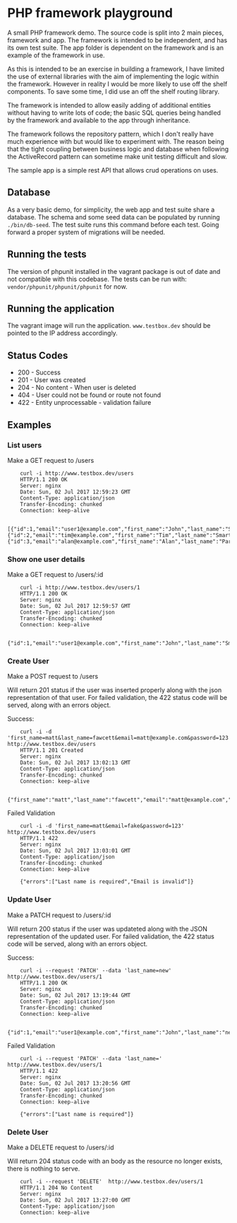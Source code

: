 PHP framework playground
=========================

A small PHP framework demo. The source code is split into 2 main pieces,
framework and app. The framework is intended to be independent, and has its
own test suite. The app folder is dependent on the framework and is an example
of the framework in use.

As this is intended to be an exercise in building a framework, I have limited the use of
external libraries with the aim of implementing the logic within the framework.
However in reality I would be more likely to use off the shelf components.
To save some time, I did use an off the shelf routing library.

The framework is intended to allow easily adding of additional entities without
having to write lots of code; the basic SQL queries being handled by the
framework and available to the app through inheritance.

The framework follows the repository pattern, which I don't really have much
experience with but would like to experiment with. The reason being that the
tight coupling between business logic and database when following the
ActiveRecord pattern can sometime make unit testing difficult and slow.

The sample app is a simple rest API that allows crud operations on uses.

Database
--------

As a very basic demo, for simplicity, the web app and test suite share a
database. The schema and some seed data can be populated by running
`./bin/db-seed`. The test suite runs this command before each test. Going
forward a proper system of migrations will be needed.

Running the tests
-----------------

The version of phpunit installed in the vagrant package is out of date and not
compatible with this codebase. The tests can be run with:
`vendor/phpunit/phpunit/phpunit` for now.

Running the application
-----------------------

The vagrant image will run the application. `www.testbox.dev` should be pointed
to the IP address accordingly.

Status Codes
------------

* 200 - Success
* 201 - User was created
* 204 - No content - When user is deleted
* 404 - User could not be found or route not found
* 422 - Entity unprocessable - validation failure

Examples
--------

### List users

Make a GET request to /users

        curl -i http://www.testbox.dev/users
        HTTP/1.1 200 OK
        Server: nginx
        Date: Sun, 02 Jul 2017 12:59:23 GMT
        Content-Type: application/json
        Transfer-Encoding: chunked
        Connection: keep-alive

        [{"id":1,"email":"user1@example.com","first_name":"John","last_name":"Smith"},{"id":2,"email":"tim@example.com","first_name":"Tim","last_name":"Smart"},{"id":3,"email":"alan@example.com","first_name":"Alan","last_name":"Parker"}]

### Show one user details

Make a GET request to /users/:id

        curl -i http://www.testbox.dev/users/1
        HTTP/1.1 200 OK
        Server: nginx
        Date: Sun, 02 Jul 2017 12:59:57 GMT
        Content-Type: application/json
        Transfer-Encoding: chunked
        Connection: keep-alive

        {"id":1,"email":"user1@example.com","first_name":"John","last_name":"Smith"}

### Create User

Make a POST request to /users

Will return 201 status if the user was inserted properly along with the json
representation of that user. For failed validation, the 422 status code will be
served, along with an errors object.

Success:

        curl -i -d 'first_name=matt&last_name=fawcett&email=matt@example.com&password=123' http://www.testbox.dev/users
        HTTP/1.1 201 Created
        Server: nginx
        Date: Sun, 02 Jul 2017 13:02:13 GMT
        Content-Type: application/json
        Transfer-Encoding: chunked
        Connection: keep-alive

        {"first_name":"matt","last_name":"fawcett","email":"matt@example.com","id":"4"}

Failed Validation

        curl -i -d 'first_name=matt&email=fake&password=123' http://www.testbox.dev/users
        HTTP/1.1 422
        Server: nginx
        Date: Sun, 02 Jul 2017 13:03:01 GMT
        Content-Type: application/json
        Transfer-Encoding: chunked
        Connection: keep-alive

        {"errors":["Last name is required","Email is invalid"]}

### Update User

Make a PATCH request to /users/:id

Will return 200 status if the user was updateted along with the JSON
representation of the updated user. For failed validation, the 422 status code will be
served, along with an errors object.

Success:

        curl -i --request 'PATCH' --data 'last_name=new' http://www.testbox.dev/users/1
        HTTP/1.1 200 OK
        Server: nginx
        Date: Sun, 02 Jul 2017 13:19:44 GMT
        Content-Type: application/json
        Transfer-Encoding: chunked
        Connection: keep-alive

        {"id":1,"email":"user1@example.com","first_name":"John","last_name":"new"}

Failed Validation

        curl -i --request 'PATCH' --data 'last_name=' http://www.testbox.dev/users/1
        HTTP/1.1 422
        Server: nginx
        Date: Sun, 02 Jul 2017 13:20:56 GMT
        Content-Type: application/json
        Transfer-Encoding: chunked
        Connection: keep-alive

        {"errors":["Last name is required"]}

### Delete User

Make a DELETE request to /users/:id

Will return 204 status code with an body as the resource no longer exists, there is nothing to serve.

        curl -i --request 'DELETE'  http://www.testbox.dev/users/1
        HTTP/1.1 204 No Content
        Server: nginx
        Date: Sun, 02 Jul 2017 13:27:00 GMT
        Content-Type: application/json
        Connection: keep-alive
